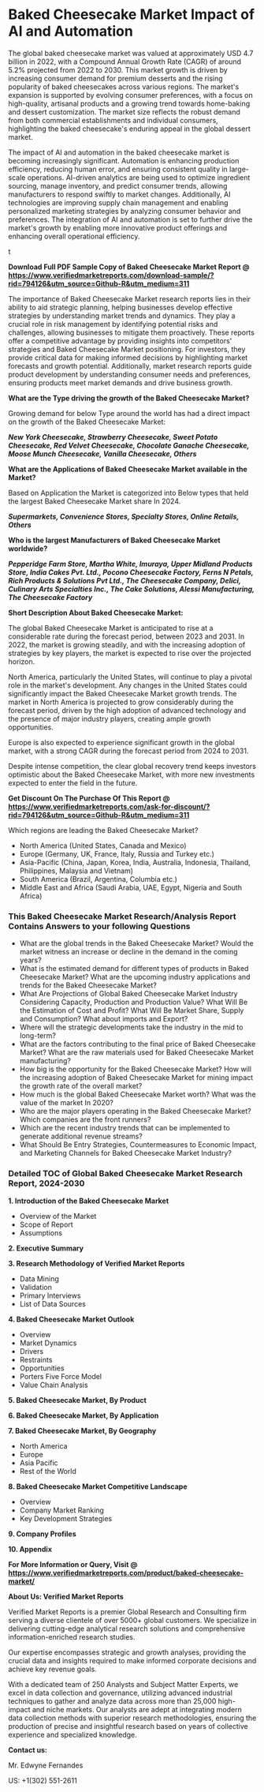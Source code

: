 <meta name="title" content="Global  Baked Cheesecake Market Impact of AI and Automation"><meta name="description" content="   The global baked cheesecake market was valued at approximately USD 4.7 billion in 2022, with a Compound Annual Growth Rate (CAGR) of around 5.2% projected from 2022"><meta name="title" content=" Baked Cheesecake Market Size, Share, Scope, Trends, Growth, Opportunities, Analysis, Forecast"> <h1>Baked Cheesecake Market Impact of AI and Automation</h1> <p> The global baked cheesecake market was valued at approximately USD 4.7 billion in 2022, with a Compound Annual Growth Rate (CAGR) of around 5.2% projected from 2022 to 2030. This market growth is driven by increasing consumer demand for premium desserts and the rising popularity of baked cheesecakes across various regions. The market's expansion is supported by evolving consumer preferences, with a focus on high-quality, artisanal products and a growing trend towards home-baking and dessert customization. The market size reflects the robust demand from both commercial establishments and individual consumers, highlighting the baked cheesecake's enduring appeal in the global dessert market. </p> <p> The impact of AI and automation in the baked cheesecake market is becoming increasingly significant. Automation is enhancing production efficiency, reducing human error, and ensuring consistent quality in large-scale operations. AI-driven analytics are being used to optimize ingredient sourcing, manage inventory, and predict consumer trends, allowing manufacturers to respond swiftly to market changes. Additionally, AI technologies are improving supply chain management and enabling personalized marketing strategies by analyzing consumer behavior and preferences. The integration of AI and automation is set to further drive the market's growth by enabling more innovative product offerings and enhancing overall operational efficiency. </p> t</p><p id="" class=""><strong>Download Full PDF Sample Copy of Baked Cheesecake Market Report @ <a href="https://www.verifiedmarketreports.com/download-sample/?rid=794126&utm_source=Github-R&utm_medium=311" target="_blank">https://www.verifiedmarketreports.com/download-sample/?rid=794126&utm_source=Github-R&utm_medium=311</a></strong></p><p>The importance of&nbsp;Baked Cheesecake Market research reports lies in their ability to aid strategic planning, helping businesses develop effective strategies by understanding market trends and dynamics. They play a crucial role in risk management by identifying potential risks and challenges, allowing businesses to mitigate them proactively. These reports offer a competitive advantage by providing insights into competitors' strategies and Baked Cheesecake Market positioning. For investors, they provide critical data for making informed decisions by highlighting market forecasts and growth potential. Additionally, market research reports guide product development by understanding consumer needs and preferences, ensuring products meet market demands and drive business growth.</p><p><strong>What are the&nbsp;Type driving the growth of the Baked Cheesecake Market?</strong></p><p id="" class="">Growing demand for below Type around the world has had a direct impact on the growth of the Baked Cheesecake Market:</p><em><strong>New York Cheesecake, Strawberry Cheesecake, Sweet Potato Cheesecake, Red Velvet Cheesecake, Chocolate Ganache Cheesecake, Moose Munch Cheesecake, Vanilla Cheesecake, Others</strong></em></p><strong>What are the&nbsp;Applications&nbsp;of Baked Cheesecake Market available in the Market?</strong></p><p id="" class="">Based on Application the Market is categorized into Below types that held the largest Baked Cheesecake Market share In 2024.</p><em><strong>Supermarkets, Convenience Stores, Specialty Stores, Online Retails, Others</strong></em></p><strong>Who is the largest Manufacturers of Baked Cheesecake Market worldwide?</strong></p><p><em><strong>Pepperidge Farm Store, Martha White, Imuraya, Upper Midland Products Store, India Cakes Pvt. Ltd., Pocono Cheesecake Factory, Ferns N Petals, Rich Products & Solutions Pvt Ltd., The Cheesecake Company, Delici, Culinary Arts Specialties Inc., The Cake Solutions, Alessi Manufacturing, The Cheesecake Factory</strong></em></p><p id="" class=""><strong>Short Description About Baked Cheesecake Market:</strong></p><p>The global Baked Cheesecake Market is anticipated to rise at a considerable rate during the forecast period, between 2023 and 2031. In 2022, the market is growing steadily, and with the increasing adoption of strategies by key players, the market is expected to rise over the projected horizon.</p><p>North America, particularly the United States, will continue to play a pivotal role in the market's development. Any changes in the United States could significantly impact the Baked Cheesecake Market growth trends. The market in North America is projected to grow considerably during the forecast period, driven by the high adoption of advanced technology and the presence of major industry players, creating ample growth opportunities.</p><p>Europe is also expected to experience significant growth in the global market, with a strong CAGR during the forecast period from 2024 to 2031.</p><p>Despite intense competition, the clear global recovery trend keeps investors optimistic about the Baked Cheesecake Market, with more new investments expected to enter the field in the future.</p><p id="" class=""><strong>Get Discount On The Purchase Of This Report @ <a href="https://www.verifiedmarketreports.com/ask-for-discount/?rid=794126&utm_source=Github-R&utm_medium=311" target="_blank">https://www.verifiedmarketreports.com/ask-for-discount/?rid=794126&utm_source=Github-R&utm_medium=311</a></strong></p>Which regions are leading the Baked Cheesecake Market?</p><ul><li>North America (United States, Canada and Mexico)</li><li>Europe (Germany, UK, France, Italy, Russia and Turkey etc.)</li><li>Asia-Pacific (China, Japan, Korea, India, Australia, Indonesia, Thailand, Philippines, Malaysia and Vietnam)</li><li>South America (Brazil, Argentina, Columbia etc.)</li><li>Middle East and Africa (Saudi Arabia, UAE, Egypt, Nigeria and South Africa)</li></ul><h3 id="" class="">This Baked Cheesecake Market Research/Analysis Report Contains Answers to your following Questions</h3><ul><li>What are the global trends in the Baked Cheesecake Market? Would the market witness an increase or decline in the demand in the coming years?</li><li>What is the estimated demand for different types of products in Baked Cheesecake Market? What are the upcoming industry applications and trends for the Baked Cheesecake Market?</li><li>What Are Projections of Global Baked Cheesecake Market Industry Considering Capacity, Production and Production Value? What Will Be the Estimation of Cost and Profit? What Will Be Market Share, Supply and Consumption? What about imports and Export?</li><li>Where will the strategic developments take the industry in the mid to long-term?</li><li>What are the factors contributing to the final price of Baked Cheesecake Market? What are the raw materials used for Baked Cheesecake Market manufacturing?</li><li>How big is the opportunity for the Baked Cheesecake Market? How will the increasing adoption of Baked Cheesecake Market for mining impact the growth rate of the overall market?</li><li>How much is the global Baked Cheesecake Market worth? What was the value of the market In 2020?</li><li>Who are the major players operating in the Baked Cheesecake Market? Which companies are the front runners?</li><li>Which are the recent industry trends that can be implemented to generate additional revenue streams?</li><li>What Should Be Entry Strategies, Countermeasures to Economic Impact, and Marketing Channels for Baked Cheesecake Market Industry?</li></ul><h3 id="" class="">Detailed TOC of Global Baked Cheesecake Market Research Report, 2024-2030</h3><p id="" class=""><strong>1. Introduction of the Baked Cheesecake Market</strong></p><ul><li>Overview of the Market</li><li>Scope of Report</li><li>Assumptions</li></ul><p id="" class=""><strong>2. Executive Summary</strong></p><p id="" class=""><strong>3. Research Methodology of Verified Market Reports</strong></p><ul><li>Data Mining</li><li>Validation</li><li>Primary Interviews</li><li>List of Data Sources</li></ul><p id="" class=""><strong>4. Baked Cheesecake Market Outlook</strong></p><ul><li>Overview</li><li>Market Dynamics</li><li>Drivers</li><li>Restraints</li><li>Opportunities</li><li>Porters Five Force Model</li><li>Value Chain Analysis</li></ul><p id="" class=""><strong>5. Baked Cheesecake Market, By Product</strong></p><p id="" class=""><strong>6. Baked Cheesecake Market, By Application</strong></p><p id="" class=""><strong>7. Baked Cheesecake Market, By Geography</strong></p><ul><li>North America</li><li>Europe</li><li>Asia Pacific</li><li>Rest of the World</li></ul><p id="" class=""><strong>8. Baked Cheesecake Market Competitive Landscape</strong></p><ul><li>Overview</li><li>Company Market Ranking</li><li>Key Development Strategies</li></ul><p id="" class=""><strong>9. Company Profiles</strong></p><p id="" class=""><strong>10. Appendix</strong></p><p id="" class=""><strong>For More Information or Query, Visit @ <a href="https://www.verifiedmarketreports.com/product/baked-cheesecake-market/" target="_blank">https://www.verifiedmarketreports.com/product/baked-cheesecake-market/</a></strong></p><p id="" class=""><strong>About Us: Verified Market Reports</strong></p><p id="" class="">Verified Market Reports is a premier Global Research and Consulting firm serving a diverse clientele of over 5000+ global customers. We specialize in delivering cutting-edge analytical research solutions and comprehensive information-enriched research studies.</p><p id="" class="">Our expertise encompasses strategic and growth analyses, providing the crucial data and insights required to make informed corporate decisions and achieve key revenue goals.</p><p id="" class="">With a dedicated team of 250 Analysts and Subject Matter Experts, we excel in data collection and governance, utilizing advanced industrial techniques to gather and analyze data across more than 25,000 high-impact and niche markets. Our analysts are adept at integrating modern data collection methods with superior research methodologies, ensuring the production of precise and insightful research based on years of collective experience and specialized knowledge.</p><p id="" class=""><strong>Contact us:</strong></p><p id="" class="">Mr. Edwyne Fernandes</p><p id="" class="">US: +1(302) 551-2611</p>